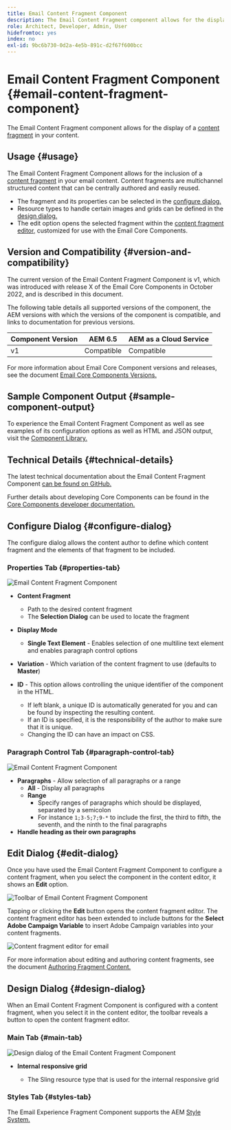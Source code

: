 ```yaml
---
title: Email Content Fragment Component
description: The Email Content Fragment component allows for the display of a content fragment in your content.
role: Architect, Developer, Admin, User
hidefromtoc: yes
index: no
exl-id: 9bc6b730-0d2a-4e5b-891c-d2f67f600bcc
---
```

# Email Content Fragment Component {#email-content-fragment-component}

The Email Content Fragment component allows for the display of a [content fragment](https://experienceleague.adobe.com/docs/experience-manager-cloud-service/assets/content-fragments/content-fragments.html) in your content.

## Usage {#usage}

The Email Content Fragment Component allows for the inclusion of a [content fragment](https://experienceleague.adobe.com/docs/experience-manager-cloud-service/assets/content-fragments/content-fragments.html) in your email content. Content fragments are multichannel structured content that can be centrally authored and easily reused.

* The fragment and its properties can be selected in the [configure dialog.](#configure-dialog)
* Resource types to handle certain images and grids can be defined in the [design dialog.](#design-dialog)
* The edit option opens the selected fragment within the [content fragment editor,](#edit-dialog) customized for use with the Email Core Components.

## Version and Compatibility {#version-and-compatibility}

The current version of the Email Content Fragment Component is v1, which was introduced with release X of the Email Core Components in October 2022, and is described in this document.

The following table details all supported versions of the component, the AEM versions with which the versions of the component is compatible, and links to documentation for previous versions.

|Component Version|AEM 6.5|AEM as a Cloud Service|
|---|---|---|
|v1|Compatible|Compatible|

For more information about Email Core Component versions and releases, see the document [Email Core Components Versions.](/help/email/versions.md)

## Sample Component Output {#sample-component-output}

To experience the Email Content Fragment Component as well as see examples of its configuration options as well as HTML and JSON output, visit the [Component Library.](https://adobe.com/go/aem_cmp_library_email_cf)

## Technical Details {#technical-details}

The latest technical documentation about the Email Content Fragment Component [can be found on GitHub.](https://adobe.com/go/aem_cmp_tech_email_cf_v1)

Further details about developing Core Components can be found in the [Core Components developer documentation.](/help/developing/overview.md)

## Configure Dialog {#configure-dialog}

The configure dialog allows the content author to define which content fragment and the elements of that fragment to be included.

### Properties Tab {#properties-tab}

![Email Content Fragment Component](/help/email/assets/email-content-fragment-edit-properties.png)

* **Content Fragment**

  * Path to the desired content fragment
  * The **Selection Dialog** can be used to locate the fragment

* **Display Mode**
  * **Single Text Element** - Enables selection of one multiline text element and enables paragraph control options
* **Variation** - Which variation of the content fragment to use (defaults to **Master**)

* **ID** - This option allows controlling the unique identifier of the component in the HTML.
  * If left blank, a unique ID is automatically generated for you and can be found by inspecting the resulting content.
  * If an ID is specified, it is the responsibility of the author to make sure that it is unique.
  * Changing the ID can have an impact on CSS.

### Paragraph Control Tab {#paragraph-control-tab}

![Email Content Fragment Component](/help/assets/content-fragment-edit-paragraph.png)

* **Paragraphs** - Allow selection of all paragraphs or a range
  * **All** - Display all paragraphs
  * **Range**
    * Specify ranges of paragraphs which should be displayed, separated by a semicolon
    * For instance `1;3-5;7;9-*` to include the first, the third to fifth, the seventh, and the ninth to the final paragraphs
* **Handle heading as their own paragraphs**

## Edit Dialog {#edit-dialog}

Once you have used the Email Content Fragment Component to configure a content fragment, when you select the component in the content editor, it shows an **Edit** option.

![Toolbar of Email Content Fragment Component](/help/email/assets/email-content-fragment-edit-toolbar.png)

Tapping or clicking the **Edit** button opens the content fragment editor. The content fragment editor has been extended to include buttons for the **Select Adobe Campaign Variable** to insert Adobe Campaign variables into your content fragments.

![Content fragment editor for email](/help/email/assets/email-content-fragment-editor.png)

For more information about editing and authoring content fragments, see the document [Authoring Fragment Content.](https://experienceleague.adobe.com/docs/experience-manager-cloud-service/content/assets/content-fragments/content-fragments-variations.html)

## Design Dialog {#design-dialog}

When an Email Content Fragment Component is configured with a content fragment, when you select it in the content editor, the toolbar reveals a button to open the content fragment editor.


### Main Tab {#main-tab}

![Design dialog of the Email Content Fragment Component](/help/email/assets/email-content-fragment-design.png)

* **Internal responsive grid**

  * The Sling resource type that is used for the internal responsive grid

### Styles Tab {#styles-tab}

The Email Experience Fragment Component supports the AEM [Style System.](/help/get-started/authoring.md#component-styling)
